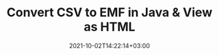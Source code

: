 ---
############################# Static ############################
layout: "autogen"
date: 2021-10-02T14:22:14+03:00
draft: false
path: "total/java/conversion/csv-to-emf/"

############################# Head ############################
head_title: "Convert CSV to EMF in Java - Sample Java Code"
head_description: "Java document conversion library to convert CSV to EMF and 100+ other file formats in Java & J2SE applications. View the Converted EMF document as HTML viewer."

############################# Header ############################
title: "Convert CSV to EMF in Java & View as HTML"
description: "Programmatically convert CSV to EMF in Java & J2SE platforms using flexible document manipulation options to customize the resultant document. Convert the complete document or some specific pages based on page numbers or selective page ranges using Java document conversion library."

############################# SubMenu ############################
submenu:
    enable: false

############################# Content ############################
content:
    enable: true
    block:
    - title_left: "CSV to EMF Conversion in Java"
      content_left: |
          Perform CSV to EMF file conversion in three simple steps using Java. View the converted document as HTML without any external software dependency.

          -   Create a new instance of **Converter** class and load the CSV file
          -   Set **ConvertOptions** for the EMF document type
          -   Call **Convert** method of **Converter** class instance for conversion to EMF
          -   Set options for HTML viewer
          -   Create **Viewer** object to view converted EMF as HTML
          
      title_right: "Convert Remotely Located Documents"
      content_right: |
          You require `GroupDocs.Conversion` & `GroupDocs.Viewer` namespaces to convert between a wide range of popular document types such as PDF, Microsoft Word, Excel, PowerPoint, Project, Outlook, HTML, diagrams and image file formats. Explore other [Java APIs for Office documents](https://products.conholdate.com/total/java/) as offered by Conholdate.Total.
          
          Get the respective assembly files from the [downloads](https://downloads.conholdate.com/total/java) or fetch the whole package from [Maven](https://repository.conholdate.com/webapp/#/artifacts/browse/tree/General/repo) to add 'Conholdate.Total` directly in your workspace.
          
      code: |
          ```cs {linenos=false}
          // Convert CSV to EMF using GroupDocs.Conversion API
          // Load the source CSV file to be converted
          Converter converter = new Converter("input.csv");

          // Get the convert options ready for the target EMF format
          ConvertOptions convertOptions = new FileType().fromExtension("emf").getConvertOptions();

          // Convert to EMF format
          converter.convert("output.emf", convertOptions);

          // Create Viewer object to view the converted EMF as HTML
          try (Viewer viewer = new Viewer("output.emf"))
          {
              // Set options for HTML viewer
              HtmlViewOptions viewOptions = HtmlViewOptions.forEmbeddedResources("output{0}.html");

              // View converted EMF as HTML
              viewer.view(viewOptions);
          }
          ```
    - title_left: "Convert Password Protected CSV to EMF"
      content_left: |
          Accurately load and convert documents that are protected with a password within your Java based applications. The file format conversion API also supports rendering remote documents from different sources including S3, Blob, FTP, Stream, URL or a local disk.

          -   Create new instance of **Converter** class and pass source document path
          -   Instantiate the proper **ConvertOptions** class e.g. (**PdfConvertOptions**, **WordProcessingConvertOptions**, **SpreadsheetConvertOptions** etc.)
          -   Call **convert** method of **Converter** class instance and pass filename for the converted document
        
      title_right: "Source Document Information Extraction"
      content_right: |
          The documents information extraction feature not only allows getting the basic information about the source document file but it also supports extracting some valuable file-format specific information such as project start and end dates of a Microsoft Project file, any printing restrictions on a PDF document, list of folders enclosed in an Outlook data file etc. 

          Convert popular document file formats on different operating systems such as Windows, Linux or macOS while using development environments such as NetBeans, IntelliJ IDEA and Eclipse.
          
      code: |
          ```cs {linenos=false}
          // Load and convert password protected documents
          WordProcessingLoadOptions loadOptions = new WordProcessingLoadOptions();
          loadOptions.setPassword("12345");

          // Create an instance of Converter class and pass source document path and the load options delegate as a constructor parameters
          Converter converter = new Converter("input.csv", loadOptions);

          // Instantiate PdfConvertOptions class
          PdfConvertOptions options = new PdfConvertOptions();

          // Call convert method of Converter class instance and pass filename for the converted document and the instance of ConvertOptions from the previous step
          converter.convert("output.emf, options);
          ```
############################# About Formats ############################
about_formats:
    enable: false
############################# More Formats ############################
more_formats:
    enable: true
    auto: false
    other_out_formats: PDF DOCX DOT DOTX DOTM TXT RTF HTML MHTML XLS XLSX XLSM XLT XLTX XLTM DIF PPT PPTX PPS PPSX POT POTX POTM ODT OTT EMZ WMZ SVGZ TEX DCM WMF BMP PNG GIF JPEG TIFF
############################# Back to top ###############################
back_to_top:
  enable: true
---